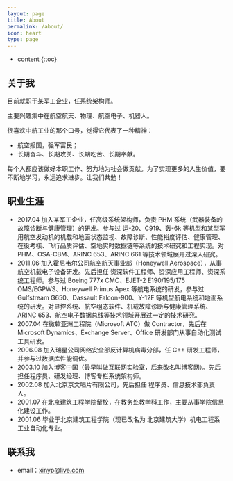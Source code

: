 ```yaml
---
layout: page
title: About
permalink: /about/
icon: heart
type: page
---
```


* content
{:toc}

## 关于我

目前就职于某军工企业，任系统架构师。

主要兴趣集中在航空航天、物理、航空电子、机器人。

很喜欢中航工业的那个口号，觉得它代表了一种精神：

- 航空报国，强军富民；
- 长期奋斗、长期攻关、长期吃苦、长期奉献。

每个人都应该做好本职工作、努力地为社会做贡献。为了实现更多的人生价值，要不断地学习，永远追求进步。让我们共勉！

## 职业生涯

* 2017.04 加入某军工企业，任高级系统架构师，负责 PHM 系统（武器装备的故障诊断与健康管理）的研发。参与过 运-20、C919、轰-6k 等机型和某型军用航空发动机的机载和地面状态监视、故障诊断、性能裕度评估、健康管理、在役考核、飞行品质评估、空地实时数据链等系统的技术研究和工程实现。对 PHM、OSA-CBM、ARINC 653、ARINC 661 等技术领域展开过深入研究。
* 2011.06 加入霍尼韦尔公司航空航天事业部（Honeywell Aerospace），从事航空机载电子设备研发。先后担任 资深软件工程师、资深应用工程师、资深系统工程师。参与过 Boeing 777x CMC、EJET-2 E190/195/175 OMS/EGPWS、Honeywell Primus Apex 等航电系统的研发，参与过 Gulfstream G650、Dassault Falcon-900、Y-12F 等机型航电系统和地面系统的研发。对显控系统、航空组态软件、机载故障诊断与健康管理系统、ARINC 653、航空电子数据总线等技术领域开展过一定的技术研究。
* 2007.04 在微软亚洲工程院（Microsoft ATC）做 Contractor，先后在 Microsoft Dynamics、Exchange Server、Office 研发部门从事自动化测试工具研发。
* 2006.08 加入瑞星公司网络安全部反计算机病毒分部，任 C++ 研发工程师，并参与过数据库性能调优。
* 2003.10 加入博客中国（最早叫做互联网实验室，后来改名叫博客网）。先后担任程序员、研发经理、博客专栏系统架构师。
* 2002.08 加入北京京文唱片有限公司，先后担任 程序员、信息技术部负责人。
* 2001.07 在北京建筑工程学院留校，在教务处教学科工作，主要从事学院信息化建设工作。
* 2001.06 毕业于北京建筑工程学院（现已改名为 北京建筑大学）机电工程系工业自动化专业。

## 联系我

* email：xinyp@live.com


